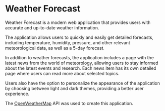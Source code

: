 # Weather Forecast

Weather Forecast is a modern web application that provides users with accurate and up-to-date weather information.

The application allows users to quickly and easily get detailed forecasts, including temperature, humidity, pressure, and other relevant meteorological data, as well as a 5-day forecast.

In addition to weather forecasts, the application includes a page with the latest news from the world of meteorology, allowing users to stay informed about the latest events and research. Each news item has its own detailed page where users can read more about selected topics.

Users also have the option to personalize the appearance of the application by choosing between light and dark themes, providing a better user experience.

The [OpenWeatherMap](https://openweathermap.org) API was used to create this application.
